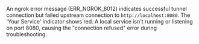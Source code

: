 An ngrok error message (ERR_NGROK_8012) indicates successful tunnel connection but failed upstream connection to `http://localhost:8080`. The 'Your Service' indicator shows red. A local service isn't running or listening on port 8080, causing the "connection refused" error during troubleshooting.